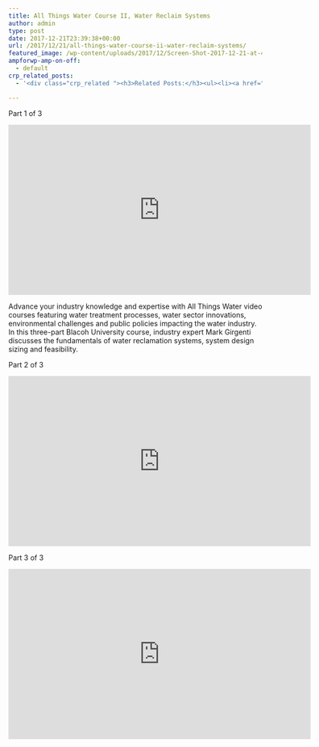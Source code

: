 ```yaml
---
title: All Things Water Course II, Water Reclaim Systems
author: admin
type: post
date: 2017-12-21T23:39:38+00:00
url: /2017/12/21/all-things-water-course-ii-water-reclaim-systems/
featured_image: /wp-content/uploads/2017/12/Screen-Shot-2017-12-21-at-4.38.48-PM.png
ampforwp-amp-on-off:
  - default
crp_related_posts:
  - '<div class="crp_related "><h3>Related Posts:</h3><ul><li><a href="https://scdhub.org/2017/12/25/wastewater-treatment-and-biosolids-management/"    ><img src="https://scdhub.org/wp-content/uploads/2017/12/wastewater-treatment-and-biosoli-150x150.jpg" alt="Wastewater treatment and Biosolids management" title="Wastewater treatment and Biosolids management" width="150" height="150" class="crp_thumb crp_featured" /><span class="crp_title">Wastewater treatment and Biosolids management</span></a></li><li><a href="https://scdhub.org/2018/01/06/household-and-neighborhood-sanitation-infrastructures-excreta-wastewater-disposal-in-developing-countries/"    ><img src="https://scdhub.org/wp-content/plugins/contextual-related-posts/default.png" alt="Household and neighborhood Sanitation Infrastructures: Excreta, wastewater disposal in developing countries" title="Household and neighborhood Sanitation Infrastructures: Excreta, wastewater disposal in developing countries" width="150" height="150" class="crp_thumb crp_default" /><span class="crp_title">Household and neighborhood Sanitation&hellip;</span></a></li><li><a href="https://scdhub.org/2017/12/21/all-things-water-course-i-nutrient-removal/"    ><img src="https://scdhub.org/wp-content/uploads/2017/12/Screen-Shot-2017-12-21-at-4.52.43-PM-150x150.png" alt="All Things Water Course I, Nutrient Removal" title="All Things Water Course I, Nutrient Removal" width="150" height="150" class="crp_thumb crp_featured" /><span class="crp_title">All Things Water Course I, Nutrient Removal</span></a></li><li><a href="https://scdhub.org/2017/09/29/city-repair-portland/"    ><img src="https://scdhub.org/wp-content/uploads/2017/09/city-repair-portland-150x150.jpg" alt="City Repair Portland" title="City Repair Portland" width="150" height="150" class="crp_thumb crp_featured" /><span class="crp_title">City Repair Portland</span></a></li><li><a href="https://scdhub.org/2017/12/29/walking-in-sabinas-shoes-world-vision/"    ><img src="https://scdhub.org/wp-content/uploads/2017/12/walking-in-sabinas-shoes-world-v-150x150.jpg" alt="Walking in Sabinas Shoes &#8211; World Vision" title="Walking in Sabinas Shoes &#8211; World Vision" width="150" height="150" class="crp_thumb crp_featured" /><span class="crp_title">Walking in Sabinas Shoes &#8211; World Vision</span></a></li><li><a href="https://scdhub.org/2017/06/11/lead-contamination-beyond-flint-drinking-water-and-childrens-health/"    ><img src="https://scdhub.org/wp-content/uploads/2017/06/Screen-Shot-2017-06-10-at-10.17.39-PM-150x150.png" alt="Lead Contamination Beyond Flint: Drinking Water and Children&#8217;s Health" title="Lead Contamination Beyond Flint: Drinking Water and Children&#8217;s Health" width="150" height="150" class="crp_thumb crp_featured" /><span class="crp_title">Lead Contamination Beyond Flint: Drinking Water and&hellip;</span></a></li></ul><div class="crp_clear"></div></div>'

---
```

Part 1 of 3
  
<iframe width="600" height="338" src="https://www.youtube.com/embed/ffut3SxSaAs?feature=oembed" frameborder="0" gesture="media" allow="encrypted-media" allowfullscreen></iframe>

Advance your industry knowledge and expertise with All Things Water video courses featuring water treatment processes, water sector innovations, environmental challenges and public policies impacting the water industry. In this three-part Blacoh University course, industry expert Mark Girgenti discusses the fundamentals of water reclamation systems, system design sizing and feasibility.

Part 2 of 3
  
<iframe width="600" height="338" src="https://www.youtube.com/embed/taKAAZ4gmao?feature=oembed" frameborder="0" gesture="media" allow="encrypted-media" allowfullscreen></iframe>

Part 3 of 3
  
<iframe width="600" height="338" src="https://www.youtube.com/embed/vQaynF3qFDg?feature=oembed" frameborder="0" gesture="media" allow="encrypted-media" allowfullscreen></iframe>